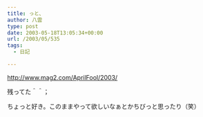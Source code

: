 ```yaml
---
title: っと、
author: 八雲
type: post
date: 2003-05-18T13:05:34+00:00
url: /2003/05/535
tags:
  - 日記

---
```

http://www.mag2.com/AprilFool/2003/
  
残ってた＾＾；
  
ちょっと好き。このままやって欲しいなぁとかちびっと思ったり（笑）

